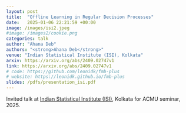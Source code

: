 ```yaml
---
layout: post
title:  "Offline Learning in Regular Decision Processes"
date:   2025-01-06 22:21:59 +00:00
image: /images/isi2.jpeg
#image: /images2/cookie.png
categories: talk
author: "Ahana Deb"
authors: "<strong>Ahana Deb</strong>"
venue: "Indian Statistical Institute (ISI), Kolkata"
arxiv: https://arxiv.org/abs/2409.02747v1
link: https://arxiv.org/abs/2409.02747v1
# code: https://github.com/leonidk/fmb-plus
# website: https://leonidk.github.io/fmb-plus
slides: /pdfs/presentation_isi.pdf
---
```

Invited talk at [Indian Statistical Institute (ISI)](https://www.isical.ac.in), Kolkata for ACMU seminar, 2025.